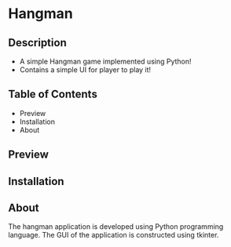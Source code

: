 # Hangman
## Description
* A simple Hangman game implemented using Python!
* Contains a simple UI for player to play it!
## Table of Contents
* Preview
* Installation
* About
## Preview
## Installation
## About 
The hangman application is developed using Python programming language. The GUI of the application is constructed using tkinter. 
